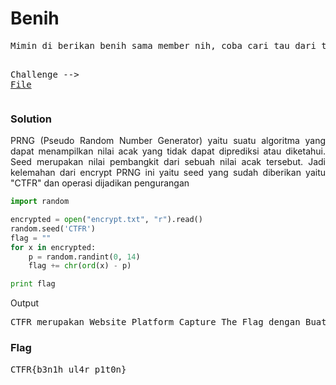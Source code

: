 <h1><b>Benih</b></h1>
<pre>
Mimin di berikan benih sama member nih, coba cari tau dari tersebut. Oiya jangan lupa nama benih nya "CTFR"

Challenge --> <a href='https://mega.nz/#!AkByiJiA!HHYR3Zxrh52ueX0i4D2QyPIx4TX2mm1gSX6ztSMsnvY'>File</a>
</pre>
<h3><b>Solution</b></h3>
<p align='justify'>PRNG (Pseudo Random Number Generator) yaitu suatu algoritma yang dapat menampilkan nilai acak yang tidak dapat diprediksi atau diketahui. Seed merupakan
nilai pembangkit dari sebuah nilai acak tersebut. Jadi kelemahan dari encrypt PRNG ini yaitu seed yang sudah diberikan yaitu "CTFR" dan operasi dijadikan pengurangan</p>

```python
import random

encrypted = open("encrypt.txt", "r").read()
random.seed('CTFR')
flag = ""
for x in encrypted:
    p = random.randint(0, 14)
    flag += chr(ord(x) - p)

print flag
```
<p>Output</p>
<pre>
CTFR merupakan Website Platform Capture The Flag dengan Buatan sendiri. Dan tentunya native yaa :D, Btw nih flagnya : CTFR{b3n1h_ul4r_p1t0n}
</pre>
<h3><b>Flag</b></h3>
<pre>
CTFR{b3n1h_ul4r_p1t0n}
</pre>
